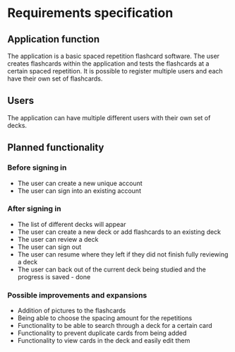 # Requirements specification

## Application function

The application is a basic spaced repetition flashcard software. The user creates flashcards within the application and tests the flashcards at a certain spaced repetition. It is possible to register multiple users and each have their own set of flashcards.

## Users

The application can have multiple different users with their own set of decks.

## Planned functionality

### Before signing in

- The user can create a new unique account
- The user can sign into an existing account

### After signing in

- The list of different decks will appear
- The user can create a new deck or add flashcards to an existing deck
- The user can review a deck
- The user can sign out
- The user can resume where they left if they did not finish fully reviewing a deck
- The user can back out of the current deck being studied and the progress is saved - done

### Possible improvements and expansions

- Addition of pictures to the flashcards
- Being able to choose the spacing amount for the repetitions
- Functionality to be able to search through a deck for a certain card
- Functionality to prevent duplicate cards from being added
- Functionality to view cards in the deck and easily edit them
